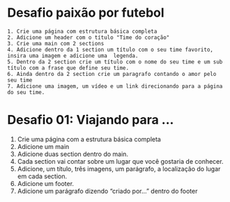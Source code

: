 # Desafio paixão por futebol 

	1. Crie uma página com estrutura básica completa
	2. Adicione um header com o título "Time do coração"
	3. Crie uma main com 2 sections 
	4. Adicione dentro da 1 section um título com o seu time favorito, insira uma imagem e adicione uma  legenda.
	5. Dentro da 2 section crie um título com o nome do seu time e um sub título com a frase que define seu time. 
	6. Ainda dentro da 2 section crie um paragrafo contando o amor pelo seu time
	7. Adicione uma imagem, um vídeo e um link direcionando para a página do seu time.

# Desafio 01: Viajando para ...

1. Crie uma página com a estrutura básica completa
2. Adicione um main
3. Adicione duas section dentro do main.
4. Cada section vai contar sobre um lugar que você gostaria de conhecer.
5. Adicione, um título, três imagens, um parágrafo, a localização do lugar em cada section.
6. Adicione um footer.
7. Adicione um parágrafo dizendo “criado por…” dentro do footer